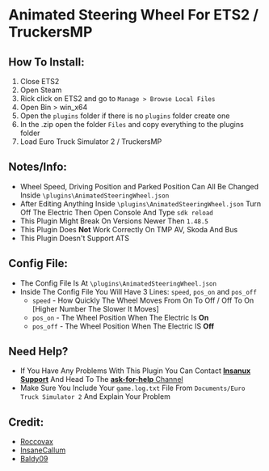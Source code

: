 # Animated Steering Wheel For ETS2 / TruckersMP

## How To Install:
1. Close ETS2
2. Open Steam
3. Rick click on ETS2 and go to `Manage > Browse Local Files` 
4. Open Bin > win_x64
5. Open the `plugins` folder if there is no `plugins` folder create one
6. In the .zip open the folder `Files` and copy everything to the plugins folder
7. Load Euro Truck Simulator 2 / TruckersMP

## Notes/Info:
- Wheel Speed, Driving Position and Parked Position Can All Be Changed Inside `\plugins\AnimatedSteeringWheel.json`
- After Editing Anything Inside `\plugins\AnimatedSteeringWheel.json` Turn Off The Electric Then Open Console And Type `sdk reload`
- This Plugin Might Break On Versions Newer Then `1.48.5`
- This Plugin Does **Not** Work Correctly On TMP AV, Skoda And Bus
- This Plugin Doesn't Support ATS

## Config File:
- The Config File Is At `\plugins\AnimatedSteeringWheel.json`
- Inside The Config File You Will Have 3 Lines: `speed`, `pos_on` and `pos_off`
  - `speed` - How Quickly The Wheel Moves From On To Off / Off To On [Higher Number The Slower It Moves]
  - `pos_on` - The Wheel Position When The Electric Is **On**
  - `pos_off` - The Wheel Position When The Electric IS **Off**
 
## Need Help?
- If You Have Any Problems With This Plugin You Can Contact [**Insanux Support**](https://discord.gg/insanux) And Head To The [**ask-for-help** Channel](https://discord.com/channels/737213060233822269/1032370614738100324)
- Make Sure You Include Your `game.log.txt` File From `Documents/Euro Truck Simulator 2` And Explain Your Problem

## Credit:
- [Roccovax](https://github.com/dariowouters)
- [InsaneCallum](https://github.com/Callum-Bell)
- [Baldy09](https://github.com/Baldywaldy09)
